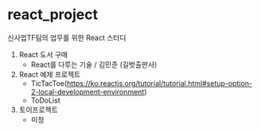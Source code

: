 # react_project
신사업TF팀의 업무를 위한 React 스터디

1. React 도서 구매
    - React를 다루는 기술 / 김민준 (길벗출판사)
2. React 예제 프로젝트
    - TicTacToe(https://ko.reactjs.org/tutorial/tutorial.html#setup-option-2-local-development-environment)
    - ToDoList
3. 토이프로젝트
    - 미정
